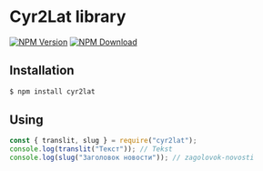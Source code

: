 # Cyr2Lat library

[![NPM Version](https://img.shields.io/npm/v/cyr2lat.svg)](https://www.npmjs.com/package/cyr2lat)
[![NPM Download](https://img.shields.io/npm/dm/cyr2lat.svg)](https://www.npmjs.com/package/cyr2lat)

## Installation

```sh
$ npm install cyr2lat
```

## Using

```javascript
const { translit, slug } = require("cyr2lat");
console.log(translit("Текст")); // Tekst
console.log(slug("Заголовок новости")); // zagolovok-novosti
```
